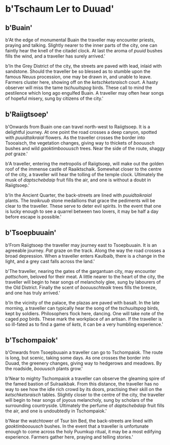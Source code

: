 # b'Tschaum Ler to Duuad'

## b'Buain'
b'At the edge of monumental Buain the traveller may encounter priests, praying and talking. Slightly nearer to the inner parts of the city, one can faintly hear the knell of the citadel clock. At last the aroma of *puuid* bushes fills the wind, and a traveller has surely arrived.'

b'In the Grey District of the city, the streets are paved with lead, inlaid with sandstone. Should the traveller be so blessed as to stumble upon the famous Neuus procession, one may be drawn in, and unable to leave. Farmers cluster here, showing off on the *ketschketsraisch* court. A hasty observer will miss the tame *tschuuitspog* birds. These call to mind the pestilence which long ago engulfed Buain. A traveller may often hear songs of hopeful misery, sung by citizens of the city.'

## b'Raiigtsoep'
b'Onwards from Buain one can travel north-west to Raiigtsoep. It is a delightful journey. At one point the road crosses a deep canyon, spotted with *puuidtaikraial* flowers. As the traveller crosses the border into Tsooaisch, the vegetation changes, giving way to thickets of *boouusch* bushes and wild *gaoktimboouusch* trees. Near the side of the route, shaggy *pat* graze.'

b'A traveller, entering the metropolis of Raiigtsoep, will make out the golden roof of the immense castle of Raaiktschaik. Somewhat closer to the centre of the city, a traveller will hear the tolling of the temple clock. Ultimately the musk of *daptschebdaip* fruit fills the air, and one is without a doubt in Raiigtsoep.'

b'In the Ancient Quarter, the back-streets are lined with *puuidtaikraial* plants. The *teaikruub* stone medallions that grace the pediments will be clear to the traveller. These serve to deter evil spirits. In the event that one is lucky enough to see a quarrel between two lovers, it may be half a day before escape is possible.'

## b'Tsoepbuuain'
b'From Raiigtsoep the traveller may journey east to Tsoepbuuain. It is an agreeable journey. *Pat* graze on the track. Along the way the road crosses a broad depression. When a traveller enters Kaulbaib, there is a change in the light, and a grey cast falls across the land.'

b'The traveller, nearing the gates of the gargantuan city, may encounter *pattschom*, beloved for their meat. A little nearer to the heart of the city, the traveller will begin to hear songs of melancholy glee, sung by labourers of the Old District. Finally the scent of *boouuschteaik* trees fills the breeze, and one has truly arrived.'

b'In the vicinity of the palace, the plazas are paved with basalt. In the late morning, a traveller can typically hear the song of the *tschuuitspog* birds, kept by soldiers. Philosophers flock here, dancing. One will take note of the caged *pog* birds. These mark the workplace of an artisan. If the traveller is so ill-fated as to find a game of *kets*, it can be a very humbling experience.'

## b'Tschompaiok'
b'Onwards from Tsoepbuuain a traveller can go to Tschompaiok. The route is long, but scenic, taking some days. As one crosses the border into Duuad, the greenery changes, giving way to hedgerows and meadows. By the roadside, *boouusch* plants grow.'

b'Near to mighty Tschompaiok a traveller can observe the gleaming spire of the famed bastion of Sulraaikbak. From this distance, the traveller has no way to see how the idle rich crowd by its doors, practising their skill on the *ketschketsraisch* tables. Slightly closer to the centre of the city, the traveller will begin to hear songs of joyous melancholy, sung by scholars of the surrounding countryside. Ultimately the perfume of *daptschebdaip* fruit fills the air, and one is undoubtedly in Tschompaiok.'

b'Near the watchtower of Tsur bin Bed, the back-streets are lined with *gaoktimboouusch* bushes. In the event that a traveller is unfortunate enough to come across the holy Puumkup ritual, it may be a most edifying experience. Farmers gather here, praying and telling stories.'

